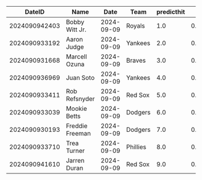 DateID         |  Name             |  Date        |  Team      |  predicthit  |  predicthitproba     |  hitbool  |  Last7DaysAVG  |  Last15DaysAVG  |  Last30DaysAVG
---------------|-------------------|--------------|------------|--------------|----------------------|-----------|----------------|-----------------|---------------
2024090942403  |  Bobby Witt Jr.   |  2024-09-09  |  Royals    |  1.0         |  0.6532517986708731  |  False    |  0.227         |  0.246          |  0.288
2024090933192  |  Aaron Judge      |  2024-09-09  |  Yankees   |  2.0         |  0.6470182618153749  |  False    |  0.182         |  0.213          |  0.32
2024090931668  |  Marcell Ozuna    |  2024-09-09  |  Braves    |  3.0         |  0.6230866441332801  |  False    |  0.318         |  0.296          |  0.336
2024090936969  |  Juan Soto        |  2024-09-09  |  Yankees   |  4.0         |  0.6195208390093432  |  False    |  0.3           |  0.24           |  0.232
2024090933411  |  Rob Refsnyder    |  2024-09-09  |  Red Sox   |  5.0         |  0.6162963379818289  |  False    |  0.286         |  0.105          |  0.207
2024090933039  |  Mookie Betts     |  2024-09-09  |  Dodgers   |  6.0         |  0.6145357999067947  |  False    |  0.409         |  0.348          |  0.309
2024090930193  |  Freddie Freeman  |  2024-09-09  |  Dodgers   |  7.0         |  0.6135272014645129  |  False    |  0.3           |  0.306          |  0.258
2024090933710  |  Trea Turner      |  2024-09-09  |  Phillies  |  8.0         |  0.6104769003875197  |  False    |  0.25          |  0.255          |  0.276
2024090941610  |  Jarren Duran     |  2024-09-09  |  Red Sox   |  9.0         |  0.6079211977331025  |  False    |  0.261         |  0.296          |  0.284
